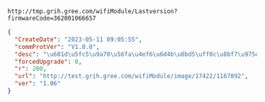 `http://tmp.grih.gree.com/wifiModule/Lastversion?firmwareCode=362001066657`

```json
{
  "CreateDate": "2023-05-11 09:05:55",
  "commProtVer": "V1.0.0",
  "desc": "\u601d\u5fc5\u9a70\u56fa\u4ef6\u6d4b\u8bd5\uff0c\u8bf7\u975e\u76f8\u5173\u4eba\u5458\u4e0d\u8981\u66f4\u65b0!\u8c22\u8c22\uff01\r\n",
  "forcedUpgrade": 0,
  "r": 200,
  "url": "http://test.grih.gree.com/wifiModule/image/17422/1167892",
  "ver": "1.06"
}
```